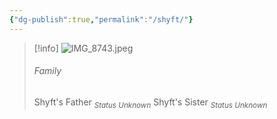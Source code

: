 ```yaml
---
{"dg-publish":true,"permalink":"/shyft/"}
---
```








>[!info] 
>![IMG_8743.jpeg](/img/user/IMG_8743.jpeg)
>###### Family
>Shyft's Father <i><sub>Status Unknown</sub></i>
>Shyft's Sister <i><sub>Status Unknown</sub></i>





